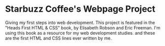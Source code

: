 # Starbuzz Coffee's Webpage Project
 Giving my first steps into web development. This project is featured in the "Heads First HTML & CSS" book, by Elisabeth Robson and Eric Freeman. I'm using this book as a resource for my web development studies. and these are the first HTML and CSS lines ever written by me.
